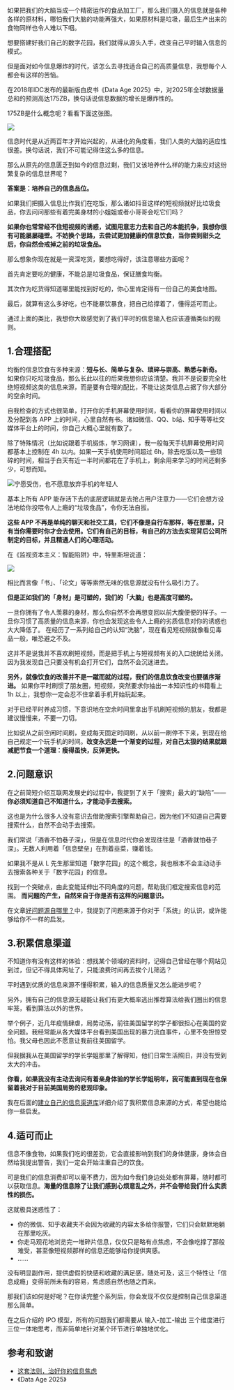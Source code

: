 如果把我们的大脑当成一个精密运作的食品加工厂，那么我们摄入的信息就是各种各样的原材料，哪怕我们大脑的功能再强大，如果原材料是垃圾，最后生产出来的食物同样也令人难以下咽。

想要搭建好我们自己的数字花园，我们就得从源头入手，改变自己平时输入信息的模式。 

但是面对如今信息爆炸的时代，该怎么去寻找适合自己的高质量信息，我想每个人都会有这样的苦恼。

在2018年IDC发布的最新版白皮书《Data Age 2025》中，对2025年全球数据量总和的预测高达175ZB，换句话说信息数据的增长是爆炸性的。

175ZB是什么概念呢？看看下面这张图。

![](http://www.chinastor.com/uploads/allimg/181221/1_181221235033_1.jpg#crop=0&crop=0&crop=1&crop=1&id=MgKpf&originHeight=276&originWidth=791&originalType=binary&ratio=1&rotation=0&showTitle=false&status=done&style=none&title=)

信息时代是从近两百年才开始兴起的，从进化的角度看，我们人类的大脑的适应性很差。换句话说，我们不可能记得住这么多的信息。

那么从原先的信息匮乏到如今的信息过剩，我们又该培养什么样的能力来应对这纷繁复杂的信息世界呢？

**答案是：培养自己的信息品位。** 

如果我们把摄入信息比作我们在吃饭，那么诸如抖音这样的短视频就好比垃圾食品，你去问问那些有着完美身材的小姐姐或者小哥哥会吃它们吗？

**如果你也常常经不住短视频的诱惑，试图用意志力去和自己的本能抗争，我想你很有可能屡屡碰壁。不妨换个思路，去尝试更加健康的信息饮食，当你尝到甜头之后，你自然会戒掉之前的垃圾食品。**

那么想象你现在就是一资深吃货，要想吃得好，该注意哪些方面呢？

首先肯定要吃的健康，不能总是垃圾食品，保证膳食均衡。

其次作为吃货得知道哪里能找到好吃的，你心里肯定得有一份自己的美食地图。

最后，就算有这么多好吃，也不能暴饮暴食，把自己给撑着了，懂得适可而止。

通过上面的类比，我想你大致感觉到了我们平时的信息输入也应该遵循类似的规则。

## 1.合理搭配

均衡的信息饮食有多种来源：**短与长、简单与复杂、琐碎与崇高、熟悉与新奇。** 如果你只吃垃圾食品，那么长此以往的后果我想你应该清楚。我并不是说要完全杜绝短视频这类的信息来源，而是要有合理的配比，不能让这类信息占据了你大部分的空余时间。 

自我检查的方式也很简单，打开你的手机屏幕使用时间，看看你的屏幕使用时间以及分配到各 APP 上的时间，心里自然有书。诸如微信、QQ、b站、知乎等等社交媒体平台上的时间，你自己大概心里就有数了。 

除了特殊情况（比如说跟着手机锻炼，学习网课），我一般每天手机屏幕使用时间都基本上控制在 4h 以内。如果一天手机使用时间超过 6h，除去吃饭以及一些琐碎的时间，相当于白天有近一半时间都花在了手机上，剩余用来学习的时间还剩多少，可想而知。 

![宁愿受伤，也不愿意放弃手机的年轻人](https://image-upload-1307521651.cos.ap-nanjing.myqcloud.com/picture_upload/20220112213304.png)

基本上所有 APP 能存活下去的底层逻辑就是去抢占用户注意力——它们会想方设法地给你投喂令人上瘾的“垃圾食品”，令你无法自拔。

**这些 APP 不再是单纯的聊天和社交工具，它们不像是自行车那样，等在那里，只有当你需要时你才会去使用。它们有自己的目标，有自己的方法去实现背后公司所制定的目标，并且精通人们的心理活动。**

在《监视资本主义：智能陷阱》中，特里斯坦说道：

![](https://image-upload-1307521651.cos.ap-nanjing.myqcloud.com/picture_upload/%E6%8A%80%E6%9C%AF%E6%88%90%E7%98%BE.jpg)

相比而言像「书」、「论文」等等索然无味的信息源就没有什么吸引力了。 

**但是正如我们的「身材」是可塑的，我们的「大脑」也是高度可塑的。**

一旦你拥有了令人羡慕的身材，那么你自然不会再想变回以前大腹便便的样子。一旦你习惯了高质量的信息来源，你也会发现这些令人上瘾的劣质信息对你的诱惑也大大降低了。
在经历了一系列给自己的认知“洗脑”，现在看见短视频就像看见毒品一般，唯恐避之不及。

这并不是说我并不喜欢刷短视频，而是把手机上与短视频有关的入口统统给关闭。因为我发现自己只要没有机会打开它们，自然不会沉迷进去。 

**另外，就像饮食的改善并不是一蹴而就的过程，我们的信息饮食改变也要循序渐进。** 如果你平时刷惯了朋友圈，短视频，突然要求你抽出一本知识性的书籍看上 1h 以上，我想你一定会忍不住拿着手机开始玩起来。

对于已经平时养成习惯，下意识地在空余时间里拿出手机刷短视频的朋友，我都是建议慢慢来，不要一刀切。 

比如说从之前空闲时间刷，变成每天固定时间刷，从以前一刷停不下来，到现在给自己规定一个玩手机的时间。**改变永远是一个渐变的过程，对自己太狠的结果就跟减肥节食一个道理：瘦得虽快，反弹更快。** 


## 2.问题意识

在之前简短介绍互联网发展史的过程中，我提到了关于「搜索」最大的“缺陷”——**你必须知道自己不知道什么，才能动手去搜索。** 

这也是为什么很多人没有意识去借助搜索引擎帮助自己，因为他们不知道自己需要搜索什么，自然不会动手去搜索。 

我们常说「酒香不怕巷子深」，但是在信息时代你会发现往往是「酒香就怕巷子深」。无数人利用着「信息壁垒」在割着韭菜，赚着钱。

如果我不是从 L 先生那里知道「数字花园」的这个概念，我也根本不会主动动手去搜索各种关于「数字花园」的信息。

找到一个突破点，由此变能延伸出不同角度的问题，帮助我们框定搜索信息的范围。 **而问题的产生，自然来自于你是否有这样的问题意识。**

在文章[好问题源自哪里？](post/Input/好问题源自哪里？.md)中，我提到了问题来源于你对于「系统」的认识，或许能够给你不一样的启发。 

## 3.积累信息渠道
不知道你有没有这样的体验：想找某个领域的资料时，记得自己曾经在哪个网站见到过，但记不得具体网址了，只能浪费时间再去挨个儿筛选？

平时遇到优质的信息来源不懂得积累，输入的信息质量又怎么能进步呢？

另外，拥有自己的信息源无疑能让我们有更大概率逃出推荐算法给我们圈出的信息牢笼，看到算法以外的世界。 

举个例子，近几年疫情肆虐，局势动荡，前往美国留学的学子都很担心在美国的安全问题。我经常能从各大媒体平台看到美国出现的暴力流血事件，心里不免担惊受怕。我父母也因此不愿意让我前往美国留学。

但我据我从在美国留学的学长学姐那里了解得知，他们日常生活照旧，并没有受到太大的冲击。 

**你看，如果我没有主动去询问有着亲身体验的学长学姐明年，我可能直到现在也保留着我对于目前美国局势的悲观印象。**

我在后面的[建立自己的信息渠道库](post/Input/建立自己的信息渠道库.md)详细介绍了我积累信息来源的方式，希望也能给你一些启发。 

## 4.适可而止

信息不像食物，如果我们吃的很差劲，它会直接影响到我们的身体健康，身体会自然给我提出警告，我们一定会开始注重自己的饮食。

可是我们的信息消费却可以毫不费力，因为如今我们身边处处都有屏幕，随时都可以获取信息。**海量的信息除了让我们感到心烦意乱之外，并不会带给我们什么实质性的损伤。**

这就极具迷惑性了：

- 你的微信、知乎收藏夹不会因为收藏的内容太多给你报警，它们只会默默地躺在那里吃灰。
- 你走马观花地浏览完一堆碎片信息，仅仅只是略有点焦虑，不会像吃撑了那般难受，甚至像短视频那样的信息还能够给你提供爽感。
- ……

没有明显副作用，提供虚假的快感和收藏的满足感，随处可及，这三个特性让「信息成瘾」变得前所未有的容易，焦虑感自然也随之而来。 

那我们该如何是好呢？在你读完整个系列后，你会发现不仅仅是控制自己信息渠道那么简单。

在之后介绍的 IPO 模型，所有的问题我们都需要从 输入-加工-输出 三个维度进行三位一体地思考，而非简单地针对某个环节进行单独地优化。 

## 参考和致谢
- [这套法则，治好你的信息焦虑](https://mp.weixin.qq.com/s/2pJ36mBlgT7htUQeUqveHQ)
- 《Data Age 2025》

